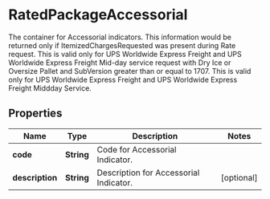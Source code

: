 

# RatedPackageAccessorial

The container for Accessorial indicators. This information would be returned only if ItemizedChargesRequested was present during Rate request. This is valid only for UPS Worldwide Express Freight and UPS Worldwide Express Freight Mid-day service request with Dry Ice or Oversize Pallet and SubVersion greater than or equal to 1707.  This is valid only for UPS Worldwide Express Freight and UPS Worldwide Express Freight Middday Service.

## Properties

| Name | Type | Description | Notes |
|------------ | ------------- | ------------- | -------------|
|**code** | **String** | Code for Accessorial Indicator. |  |
|**description** | **String** | Description for Accessorial Indicator. |  [optional] |



